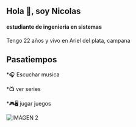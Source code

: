 ## Hola 👋, soy Nicolas
#### estudiante de ingenieria en sistemas
Tengo 22 años y vivo en Ariel del plata, campana
## Pasatiempos

*🎧 Escuchar musica

*📺 ver series

*🎮🖥️ jugar juegos


![IMAGEN 2](https://github.com/user-attachments/assets/99f3b037-05b3-431e-84b7-f01715b05117)
